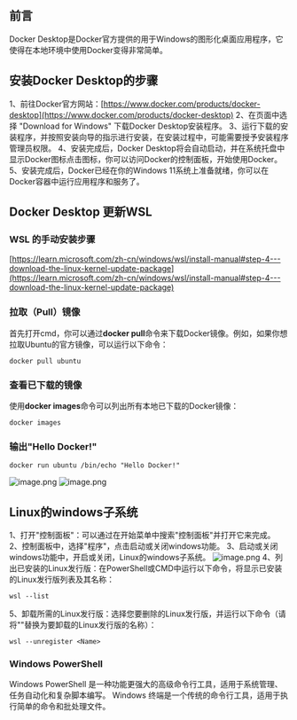 ## 前言
Docker Desktop是Docker官方提供的用于Windows的图形化桌面应用程序，它使得在本地环境中使用Docker变得非常简单。
## 安装Docker Desktop的步骤
1、前往Docker官方网站：[https://www.docker.com/products/docker-desktop](https://www.docker.com/products/docker-desktop)
2、在页面中选择 "Download for Windows" 下载Docker Desktop安装程序。
3、运行下载的安装程序，并按照安装向导的指示进行安装，在安装过程中，可能需要授予安装程序管理员权限。
4、安装完成后，Docker Desktop将会自动启动，并在系统托盘中显示Docker图标点击图标，你可以访问Docker的控制面板，开始使用Docker。
5、安装完成后，Docker已经在你的Windows 11系统上准备就绪，你可以在Docker容器中运行应用程序和服务了。
## Docker Desktop 更新WSL
### WSL 的手动安装步骤
[https://learn.microsoft.com/zh-cn/windows/wsl/install-manual#step-4---download-the-linux-kernel-update-package](https://learn.microsoft.com/zh-cn/windows/wsl/install-manual#step-4---download-the-linux-kernel-update-package)
### 拉取（Pull）镜像
首先打开cmd，你可以通过**docker pull**命令来下载Docker镜像。例如，如果你想拉取Ubuntu的官方镜像，可以运行以下命令：
```
docker pull ubuntu
```
### 查看已下载的镜像
使用**docker images**命令可以列出所有本地已下载的Docker镜像：
```
docker images
```
### 输出"Hello Docker!"
```
docker run ubuntu /bin/echo "Hello Docker!"
```
![image.png](https://cdn.nlark.com/yuque/0/2023/png/33625181/1690034215627-2781e0e3-06a0-4ac3-b114-49e3e2ab2491.png#averageHue=%23171717&clientId=uf3ad5080-94c6-4&from=paste&height=445&id=ueb76eb8c&originHeight=667&originWidth=1422&originalType=binary&ratio=1.5&rotation=0&showTitle=false&size=79867&status=done&style=none&taskId=u5b21ae86-10f3-4316-811b-2cf8bd54f04&title=&width=948)
![image.png](https://cdn.nlark.com/yuque/0/2023/png/33625181/1690034263406-0adf6672-feb4-4308-82d0-e30dac4c8148.png#averageHue=%23e8edf5&clientId=uf3ad5080-94c6-4&from=paste&height=800&id=u1c0a0717&originHeight=1200&originWidth=1920&originalType=binary&ratio=1.5&rotation=0&showTitle=false&size=110406&status=done&style=none&taskId=u13a3603d-ccdf-495a-b236-33810aec770&title=&width=1280)
## Linux的windows子系统
1、打开"控制面板"：可以通过在开始菜单中搜索"控制面板"并打开它来完成。
2、控制面板中，选择"程序"，点击启动或关闭windows功能。
3、启动或关闭windows功能中，开启或关闭，Linux的windows子系统。
![image.png](https://cdn.nlark.com/yuque/0/2023/png/33625181/1690438443697-37d964c5-0e1d-4079-b97e-b3296fbcb835.png#averageHue=%23f8f7f7&clientId=u1c177b30-edfe-4&from=paste&height=591&id=ufbb97b4e&originHeight=887&originWidth=1468&originalType=binary&ratio=1.5&rotation=0&showTitle=false&size=112040&status=done&style=none&taskId=ubf3137eb-dbde-4f44-9fdc-f0ed4c7f86f&title=&width=978.6666666666666)
4、列出已安装的Linux发行版：在PowerShell或CMD中运行以下命令，将显示已安装的Linux发行版列表及其名称：
```
wsl --list
```
5、卸载所需的Linux发行版：选择您要删除的Linux发行版，并运行以下命令（请将"<Name>"替换为要卸载的Linux发行版的名称）：
```
wsl --unregister <Name>
```
### Windows PowerShell
Windows PowerShell 是一种功能更强大的高级命令行工具，适用于系统管理、任务自动化和复杂脚本编写。
Windows 终端是一个传统的命令行工具，适用于执行简单的命令和批处理文件。
